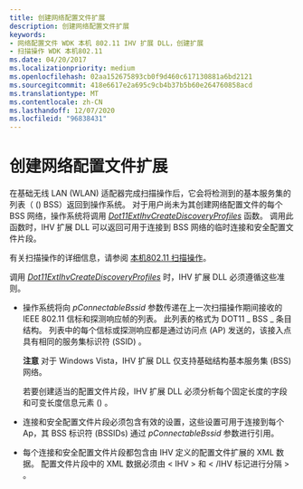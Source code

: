 ```yaml
---
title: 创建网络配置文件扩展
description: 创建网络配置文件扩展
keywords:
- 网络配置文件 WDK 本机 802.11 IHV 扩展 DLL，创建扩展
- 扫描操作 WDK 本机802.11
ms.date: 04/20/2017
ms.localizationpriority: medium
ms.openlocfilehash: 02aa152675893cb0f9d460c617130881a6bd2121
ms.sourcegitcommit: 418e6617e2a695c9cb4b37b5b60e264760858acd
ms.translationtype: MT
ms.contentlocale: zh-CN
ms.lasthandoff: 12/07/2020
ms.locfileid: "96838431"
---
```

# <a name="creating-network-profile-extensions"></a>创建网络配置文件扩展




 

在基础无线 LAN (WLAN) 适配器完成扫描操作后，它会将检测到的基本服务集的列表（ () BSS）返回到操作系统。 对于用户尚未为其创建网络配置文件的每个 BSS 网络，操作系统将调用 [*Dot11ExtIhvCreateDiscoveryProfiles*](/windows-hardware/drivers/ddi/wlanihv/nc-wlanihv-dot11extihv_create_discovery_profiles) 函数。 调用此函数时，IHV 扩展 DLL 可以返回可用于连接到 BSS 网络的临时连接和安全配置文件片段。

有关扫描操作的详细信息，请参阅 [本机802.11 扫描操作](/previous-versions/windows/hardware/wireless/native-802-11-scan-operations)。

调用 [*Dot11ExtIhvCreateDiscoveryProfiles*](/windows-hardware/drivers/ddi/wlanihv/nc-wlanihv-dot11extihv_create_discovery_profiles) 时，IHV 扩展 DLL 必须遵循这些准则。

-   操作系统将向 *pConnectableBssid* 参数传递在上一次扫描操作期间接收的 IEEE 802.11 信标和探测响应帧的列表。 此列表的格式为 DOT11 \_ BSS \_ 条目结构。 列表中的每个信标或探测响应都是通过访问点 (AP) 发送的，该接入点具有相同的服务集标识符 (SSID) 。

    **注意**  对于 Windows Vista，IHV 扩展 DLL 仅支持基础结构基本服务集 (BSS) 网络。

     

    若要创建适当的配置文件片段，IHV 扩展 DLL 必须分析每个固定长度的字段和可变长度信息元素 () 。

-   连接和安全配置文件片段必须包含有效的设置，这些设置可用于连接到每个 Ap，其 BSS 标识符 (BSSIDs) 通过 *pConnectableBssid* 参数进行引用。

-   每个连接和安全配置文件片段都包含由 IHV 定义的配置文件扩展的 XML 数据。 配置文件片段中的 XML 数据必须由 &lt; IHV &gt; 和 &lt; /IHV 标记进行分隔 &gt; 。

 

 
